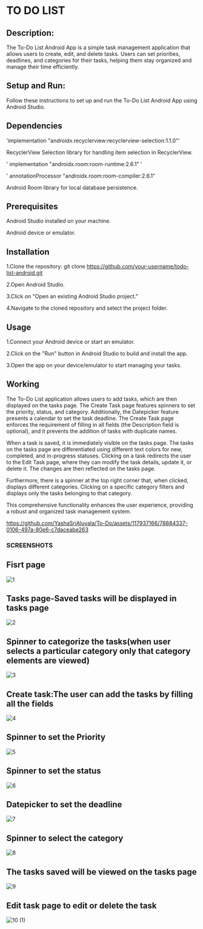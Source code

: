 # TO DO LIST


## Description:

The To-Do List Android App is a simple task management application that allows users to create, edit, and delete tasks. Users can set priorities, deadlines, and categories for their tasks, helping them stay organized and manage their time efficiently.

## Setup and Run:

Follow these instructions to set up and run the To-Do List Android App using Android Studio.

## Dependencies

'implementation "androidx.recyclerview:recyclerview-selection:1.1.0"'
 
    
RecyclerView Selection library for handling item selection in RecyclerView.

' implementation "androidx.room:room-runtime:2.6.1" '


' annotationProcessor "androidx.room:room-compiler:2.6.1" 

 
 Android Room library for local database persistence.


## Prerequisites

Android Studio installed on your machine.


Android device or emulator.

## Installation

1.Clone the repository: git clone https://github.com/your-username/todo-list-android.git


2.Open Android Studio.


3.Click on "Open an existing Android Studio project."


4.Navigate to the cloned repository and select the project folder.

## Usage

1.Connect your Android device or start an emulator.




2.Click on the "Run" button in Android Studio to build and install the app.


3.Open the app on your device/emulator to start managing your tasks.

## Working

The To-Do List application allows users to add tasks, which are then displayed on the tasks page. The Create Task page features spinners to set the priority, status, and category. Additionally, the Datepicker feature presents a calendar to set the task deadline. The Create Task page enforces the requirement of filling in all fields (the Description field is optional), and it prevents the addition of tasks with duplicate names.

When a task is saved, it is immediately visible on the tasks page. The tasks on the tasks page are differentiated using different text colors for new, completed, and in-progress statuses. Clicking on a task redirects the user to the Edit Task page, where they can modify the task details, update it, or delete it. The changes are then reflected on the tasks page.

Furthermore, there is a spinner at the top right corner that, when clicked, displays different categories. Clicking on a specific category filters and displays only the tasks belonging to that category.

This comprehensive functionality enhances the user experience, providing a robust and organized task management system.



https://github.com/YashaSriAluvala/To-Do/assets/117937166/78884337-0106-497a-80e6-c7daceabe263



### SCREENSHOTS

## Fisrt page

![1](https://github.com/YashaSriAluvala/To-Do/assets/117937166/d56d8ce9-3c80-4483-b1a4-57a03584a7a5)

## Tasks page-Saved tasks will be displayed in tasks page

![2](https://github.com/YashaSriAluvala/To-Do/assets/117937166/6becb20c-dbdb-4d32-8f5d-2ee3a685fc55)

## Spinner to categorize the tasks(when user selects a particular category only that category elements are viewed)

![3](https://github.com/YashaSriAluvala/To-Do/assets/117937166/68bc9bcc-443b-40c3-967f-5648eec28e59)

## Create task:The user can add the tasks by filling all the fields

![4](https://github.com/YashaSriAluvala/To-Do/assets/117937166/c5fbf96c-03f7-4219-aa03-ea11ac840512)

## Spinner to set the Priority

![5](https://github.com/YashaSriAluvala/To-Do/assets/117937166/01d4d54f-c7e1-41a8-be9c-fc09c90c320b)

## Spinner to set the status

![6](https://github.com/YashaSriAluvala/To-Do/assets/117937166/c1e02c7b-44af-4a15-8629-866cc0705b04)

## Datepicker to set the deadline

![7](https://github.com/YashaSriAluvala/To-Do/assets/117937166/fc95e99b-6131-4180-8109-cc53e6692ac8)

## Spinner to select the category

![8](https://github.com/YashaSriAluvala/To-Do/assets/117937166/aeae4b80-5a72-4917-b9ac-2ca4031f623c)

## The tasks saved will be viewed on the tasks page

![9](https://github.com/YashaSriAluvala/To-Do/assets/117937166/3f731eae-c724-4f37-a39e-8c546de1f415)

## Edit task page to edit or delete the task

![10 (1)](https://github.com/YashaSriAluvala/To-Do/assets/117937166/f7b67dac-b62c-484b-b3cc-39e4e274096a)


